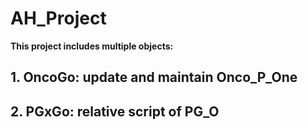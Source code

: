 # AH_Project
**This project includes multiple objects:**
## 1. OncoGo: update and maintain Onco_P_One
## 2. PGxGo: relative script of PG_O
